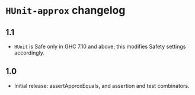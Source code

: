 `HUnit-approx` changelog
========================

1.1
---

* `HUnit` is Safe only in GHC 7.10 and above; this modifies Safety settings
accordingly.

1.0
---

* Initial release: assertApproxEquals, and assertion and test combinators.
